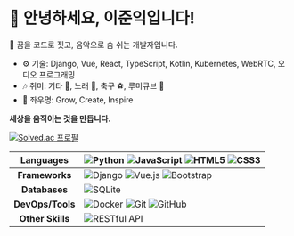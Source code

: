 # 👋 안녕하세요, 이준익입니다!

🎸 꿈을 코드로 짓고, 음악으로 숨 쉬는 개발자입니다.

- ⚙️ 기술: Django, Vue, React, TypeScript, Kotlin, Kubernetes, WebRTC, 오디오 프로그래밍
- 🎶 취미: 기타 🎸, 노래 🎤, 축구 ⚽, 루미큐브 🎲
- 🚀 좌우명: Grow, Create, Inspire

**세상을 움직이는 것을 만듭니다.**


[![Solved.ac 프로필](http://mazassumnida.wtf/api/v2/generate_badge?boj=zz262zz)](https://solved.ac/zz262zz)

| **Languages**    | ![Python](https://img.shields.io/badge/Python-3776AB?style=for-the-badge&logo=python&logoColor=white) ![JavaScript](https://img.shields.io/badge/JavaScript-F7DF1E?style=for-the-badge&logo=javascript&logoColor=black) ![HTML5](https://img.shields.io/badge/HTML5-E34F26?style=for-the-badge&logo=html5&logoColor=white) ![CSS3](https://img.shields.io/badge/CSS3-1572B6?style=for-the-badge&logo=css3&logoColor=white) |
|:----------------:|---------------------------------------------------------------------------------------------------------------------------|
| **Frameworks**   | ![Django](https://img.shields.io/badge/Django-092E20?style=for-the-badge&logo=django&logoColor=white) ![Vue.js](https://img.shields.io/badge/Vue.js-4FC08D?style=for-the-badge&logo=vue.js&logoColor=white) ![Bootstrap](https://img.shields.io/badge/Bootstrap-7952B3?style=for-the-badge&logo=bootstrap&logoColor=white) |
| **Databases**    | ![SQLite](https://img.shields.io/badge/SQLite-003B57?style=for-the-badge&logo=sqlite&logoColor=white) |
| **DevOps/Tools** | ![Docker](https://img.shields.io/badge/Docker-2496ED?style=for-the-badge&logo=docker&logoColor=white) ![Git](https://img.shields.io/badge/Git-F05032?style=for-the-badge&logo=git&logoColor=white) ![GitHub](https://img.shields.io/badge/GitHub-181717?style=for-the-badge&logo=github&logoColor=white) |
| **Other Skills** | ![RESTful API](https://img.shields.io/badge/RESTful%20API-02569B?style=for-the-badge&logo=rest&logoColor=white) |
